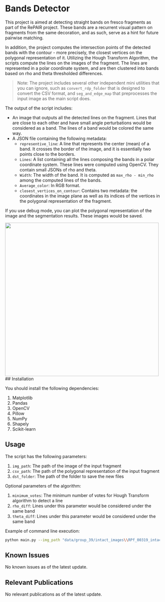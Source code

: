 # Bands Detector

This project is aimed at detecting straight bands on fresco fragments as part of the RePAIR project. These bands are a recurrent visual pattern on fragments from the same decoration, and as such, serve as a hint for future pairwise matching. 

In addition, the project computes the intersection points of the detected bands with the contour - more precisely, the closest vertices on the polygonal representation of it. Utilizing the Hough Transform Algorithm, the scripts compute the lines on the images of the fragment. The lines are represented in a polar coordinate system, and are then clustered into bands based on rho and theta thresholded differences.

> Note: The project includes several other independent mini utilities that you can ignore, such as `convert_rdp_folder` that is designed to convert the CSV format, and `seg_and_edge_map` that preprocesses the input image as the main script does.

The output of the script includes:
- An image that outputs all the detected lines on the fragment. Lines that are close to each other and have small angle perturbations would be considered as a band. The lines of a band would be colored the same way.
- A JSON file containing the following metadata:
  - `representive_line`: A line that represents the center (mean) of a band. It crosses the border of the image, and it is essentially two points close to the borders.
  - `Lines`: A list containing all the lines composing the bands in a polar coordinate system. These lines were computed using OpenCV. They contain small JSONs of rho and theta.
  - `Width`: The width of the band. It is computed as `max_rho - min_rho` among the computed lines of the bands.
  - `Average_color`: In RGB format.
  - `closest_vertices_on_contour`: Contains two metadata: the coordinates in the image plane as well as its indices of the vertices in the polygonal representation of the fragment.

If you use debug mode, you can plot the polygonal representation of the image and the segmentation results. These images would be saved.

<img src="https://github.com/yanivohayon8/band_detector/assets/38216201/434820ee-fe13-4274-9784-cec3b3365872" width="500">
## Installation

You should install the following dependencies:
1) Matplotlib
2) Pandas
3) OpenCV
4) Pillow
5) NumPy
6) Shapely
7) Scikit-learn

## Usage

The script has the following parameters:
1) `img_path`: The path of the image of the input fragment
2) `csv_path`: The path of the polygonal representation of the input fragment
3) `dst_folder`: The path of the folder to save the new files

Optional parameters of the algorithm:
1) `minimum_votes`: The minimum number of votes for  Hough Transform algorithm to detect a line
2) `rho_diff`: Lines under this parameter would be considered under the same band
3) `theta_diff`: Lines under this parameter would be considered under the same band

Example of command line execution:
```bash
python main.py --img_path "data/group_39/intact_images\\RPf_00319_intact_mesh.png" --csv_path "data/rdp_segments/group_39\\RPf_00319_intact_mesh.csv" --dst_folder "data/group_39/bands/" --is_debug
```

## Known Issues
No known issues as of the latest update.

## Relevant Publications
No relevant publications as of the latest update.


